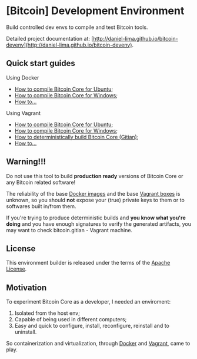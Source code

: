[Bitcoin] Development Environment
========

Build controlled dev envs to compile and test Bitcoin tools.

Detailed project documentation at: [http://daniel-lima.github.io/bitcoin-devenv](http://daniel-lima.github.io/bitcoin-devenv).


Quick start guides
--------

Using Docker

- [How to compile Bitcoin Core for Ubuntu](http://daniel-lima.github.io/bitcoin-devenv/docker/how-to/compile-bitcoin-core-for-ubuntu);
- [How to compile Bitcoin Core for Windows](http://daniel-lima.github.io/bitcoin-devenv/docker/how-to/compile-bitcoin-core-for-windows);
- [How to...](http://daniel-lima.github.io/bitcoin-devenv/docker)

Using Vagrant

- [How to compile Bitcoin Core for Ubuntu](http://daniel-lima.github.io/bitcoin-devenv/vagrant/how-to/compile-bitcoin-core-for-ubuntu);
- [How to compile Bitcoin Core for Windows](http://daniel-lima.github.io/bitcoin-devenv/vagrant/how-to/compile-bitcoin-core-for-windows);
- [How to deterministically build Bitcoin Core (Gitian)](http://daniel-lima.github.io/bitcoin-devenv/vagrant/how-to/deterministically-build-bitcoin-core);
- [How to...](http://daniel-lima.github.io/bitcoin-devenv/vagrant)


Warning!!!
--------

Do not use this tool to build **production ready** versions of Bitcoin Core or any Bitcoin related software!

The reliability of the base [Docker images](https://hub.docker.com/) and the base [Vagrant boxes](https://app.vagrantup.com/boxes/search) is unknown, so you should **not** expose your (true) private keys to them or to softwares built in/from them.

If you're trying to produce deterministic builds and **you know what you're doing** and you have enough signatures to verify the generated artifacts, you may want to check bitcoin.gitian - Vagrant machine.


License
--------

This environment builder is released under the terms of the [Apache License](LICENSE).


Motivation
--------

To experiment Bitcoin Core as a developer, I needed an enviroment:

1. Isolated from the host env;
2. Capable of being used in different computers;
3. Easy and quick to configure, install, reconfigure, reinstall and to uninstall.

So containerization and virtualization, through [Docker](https://www.docker.com/) and [Vagrant](https://www.vagrantup.com/), came to play.